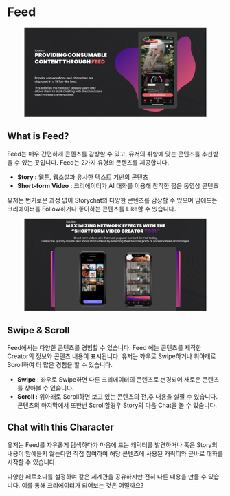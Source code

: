 # Feed

<figure><img src="../.gitbook/assets/image (18).png" alt=""><figcaption></figcaption></figure>

## What is Feed?

Feed는 매우 간편하게 콘텐츠를 감상할 수 있고, 유저의 취향에 맞는 콘텐츠를 추천받을 수 있는 곳입니다.  Feed는 2가지 유형의 콘텐츠를 제공합니다.

* **Story :** 웹툰, 웹소설과 유사한 텍스트 기반의 콘텐츠
* **Short-form Video** : 크리에이터가 AI 대화를 이용해 창작한 짧은 동영상 콘텐츠

유저는 번거로운 과정 없이 Storychat의 다양한 콘텐츠를 감상할 수 있으며 맘에드는 크리에이터를 Follow하거나 좋아하는 콘텐츠를 Like할 수 있습니다.

<figure><img src="../.gitbook/assets/image (1) (1).png" alt=""><figcaption></figcaption></figure>



## Swipe & Scroll

Feed에서는 다양한 콘텐츠를 경험할 수 있습니다. Feed 에는 콘텐츠를 제작한 Creator의 정보와 콘텐츠 내용이 표시됩니다. 유저는 좌우로 Swipe하거나 위아래로 Scroll하여 더 많은 경험을 할 수 있습니다.

* **Swipe** : 좌우로 Swipe하면 다른 크리에이터의 콘텐츠로 변경되어 새로운 콘텐츠를 찾아볼 수 있습니다.
* **Scroll :** 위아래로 Scroll하면 보고 있는 콘텐츠의 전,후 내용을 살필 수 있습니다. 콘텐츠의 마지막에서 또한번 Scroll할경우 Story의 다음 Chat을 볼 수 있습니다.



## Chat with this Character

유저는 Feed를 자유롭게 탐색하다가 마음에 드는 캐릭터를 발견하거나 혹은 Story의 내용이 맘에들지 않는다면 직접 참여하여 해당 콘텐츠에 사용된 캐릭터와 곧바로 대화를 시작할 수 있습니다.

다양한 페르소나를 설정하여 같은 세계관을 공유하지만 전혀 다른 내용을 만들 수 있습니다. 이를 통해 크리에이터가 되어보는 것은 어떨까요?

